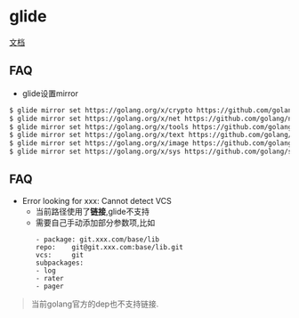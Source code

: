 # glide

[文档](https://deepzz.com/post/glide-package-management-command.html)

## FAQ
- glide设置mirror
```sh
$ glide mirror set https://golang.org/x/crypto https://github.com/golang/crypto --vcs git
$ glide mirror set https://golang.org/x/net https://github.com/golang/net --vcs git
$ glide mirror set https://golang.org/x/tools https://github.com/golang/tools --vcs git
$ glide mirror set https://golang.org/x/text https://github.com/golang/text --vcs git
$ glide mirror set https://golang.org/x/image https://github.com/golang/image --vcs git
$ glide mirror set https://golang.org/x/sys https://github.com/golang/sys --vcs git
```

## FAQ
- Error looking for xxx: Cannot detect VCS
    - 当前路径使用了**链接**,glide不支持
    - 需要自己手动添加部分参数项,比如
        ```
        - package: git.xxx.com/base/lib
        repo:    git@git.xxx.com:base/lib.git
        vcs:     git
        subpackages:
        - log
        - rater
        - pager
        ```
> 当前golang官方的dep也不支持链接.